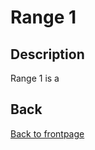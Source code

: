 # Range 1

## Description

Range 1 is a 
## Back
[Back to frontpage](https://132nd-vwing.github.io/TRMT-Brief/)
